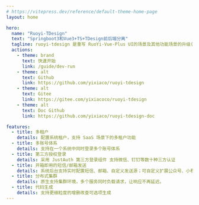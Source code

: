 ```yaml
---
# https://vitepress.dev/reference/default-theme-home-page
layout: home

hero:
  name: "Ruoyi-TDesign"
  text: "Springboot3和Vue3+TS+TDesign前后端分离"
  tagline: ruoyi-tdesign 是重写 RuoYi-Vue-Plus UI的场景及其他功能场景的升级(不兼容原框架)。
  actions:
    - theme: brand
      text: 快速开始
      link: /guide/dev-run
    - theme: alt
      text: Github
      link: https://github.com/yixiaco/ruoyi-tdesign
    - theme: alt
      text: Gitee
      link: https://gitee.com/yixiacoco/ruoyi-tdesign
    - theme: alt
      text: Doc Github
      link: https://github.com/yixiaco/ruoyi-tdesign-doc

features:
  - title: 多租户
    details: 配置系统租户，支持 SaaS 场景下的多租户功能
  - title: 多账号体系
    details: 支持在一个系统中同时登录多个账号体系
  - title: 第三方授权登录
    details: 采用 JustAuth 第三方登录组件 支持微信、钉钉等数十种三方认证
  - title: 开箱即用的短信/邮箱发送
    details: 系统后台支持实时配置短信、邮箱、自定义发送源；可自定义扩展公众号、小程序、钉钉消息配置。
  - title: 分布式集群
    details: 原生支持集群环境，多个服务同时负载请求，让响应不再延迟。
  - title: 代码生成
    details: 支持更细粒度的增删改查可选项生成
---
```

<style>
:root {
  --vp-home-hero-name-color: transparent;
  --vp-home-hero-name-background: -webkit-linear-gradient(120deg, #bd34fe 30%, #41d1ff);

  --vp-home-hero-image-background-image: linear-gradient(-45deg, #bd34fe 50%, #47caff 50%);
  --vp-home-hero-image-filter: blur(44px);
}

@media (min-width: 640px) {
  :root {
    --vp-home-hero-image-filter: blur(56px);
  }
}

@media (min-width: 960px) {
  :root {
    --vp-home-hero-image-filter: blur(68px);
  }
}
</style>
